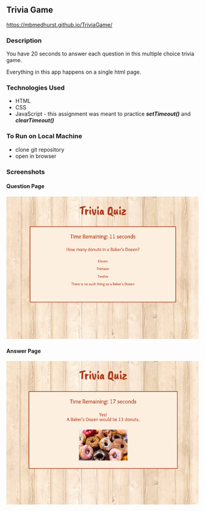 ## Trivia Game

https://mbmedhurst.github.io/TriviaGame/

### Description
You have 20 seconds to answer each question in this multiple choice trivia game. 

Everything in this app happens on a single html page.

### Technologies Used
- HTML
- CSS
- JavaScript - this assignment was meant to practice **_setTimeout()_** and **_clearTimeout()_**

### To Run on Local Machine
* clone git repository
* open in browser

### Screenshots

#### Question Page
![question page](./assets/images/question.jpg)

#### Answer Page
![answer page](./assets/images/answer.jpg)
